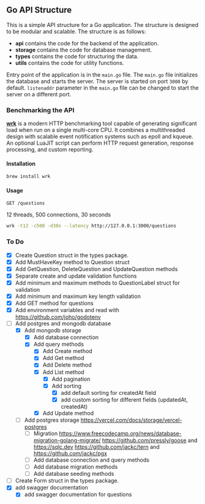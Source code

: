 ## Go API Structure
This is a simple API structure for a Go application. The structure is designed to be modular and scalable. The structure is as follows:
  - **api** contains the code for the backend of the application. 
  - **storage** contains the code for database management.
  - **types** contains the code for structuring the data.
  - **utils** contains the code for utility functions.

Entry point of the application is in the ```main.go``` file. The ```main.go``` file initializes the database and starts the server. The server is started on port ```3000``` by default. ```listenaddr``` parameter in the ```main.go``` file can be changed to start the server on a different port.


### Benchmarking the API
[**wrk**](https://github.com/wg/wrk) is a modern HTTP benchmarking tool capable of generating significant load when run on a single multi-core CPU. It combines a multithreaded design with scalable event notification systems such as epoll and kqueue. An optional LuaJIT script can perform HTTP request generation, response processing, and custom reporting.

#### Installation
```bash
brew install wrk
```

#### Usage
```GET /questions```

12 threads, 500 connections, 30 seconds
```bash
wrk -t12 -c500 -d30s --latency http://127.0.0.1:3000/questions
```

### To Do

- [x] Create Question struct in the types package.
- [x] Add MustHaveKey method to Question struct
- [x] Add GetQuestion, DeleteQuestion and UpdateQuestion methods
- [x] Separate create and update validation functions
- [x] Add minimum and maximum methods to QuestionLabel struct for validation
- [x] Add minimum and maximum key length validation
- [x] Add GET method for questions
- [x] Add environment variables and read with https://github.com/joho/godotenv
- [ ] Add postgres and mongodb database
  - [x] Add mongodb storage
    - [x] Add database connection
    - [x] Add query methods
      - [x] Add Create method
      - [x] Add Get method
      - [x] Add Delete method
      - [x] Add List method
        - [x] Add pagination
        - [x] Add sorting
          - [x] add default sorting for createdAt field
          - [x] add custom sorting for different fields (updatedAt, createdAt)
      - [x] Add Update method
  - [ ] Add postgres storage
    https://vercel.com/docs/storage/vercel-postgres
    - [ ] Migration
      https://www.freecodecamp.org/news/database-migration-golang-migrate/
      https://github.com/pressly/goose and https://sqlc.dev
      https://github.com/jackc/tern and https://github.com/jackc/pgx
    - [ ] Add database connection and query methods
    - [ ] Add database migration methods
    - [ ] Add database seeding methods
- [ ] Create Form struct in the types package.
- [x] add swagger documentation
  - [x] add swagger documentation for questions